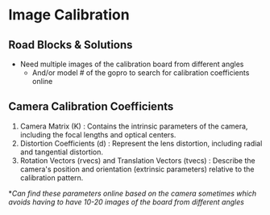 # Image Calibration

## Road Blocks & Solutions

- Need multiple images of the calibration board from different angles
    - And/or model # of the gopro to search for calibration coefficients online

## Camera Calibration Coefficients

1. Camera Matrix (K) : Contains the intrinsic parameters of the camera, including the focal lengths and optical centers.
2. Distortion Coefficients (d) : Represent the lens distortion, including radial and tangential distortion.
3. Rotation Vectors (rvecs) and Translation Vectors (tvecs) : Describe the camera's position and orientation (extrinsic parameters) relative to the calibration pattern.

**Can find these parameters online based on the camera sometimes which avoids having to have 10-20 images of the board from different angles*